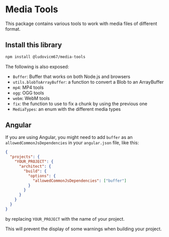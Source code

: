 # Media Tools

This package contains various tools to work with media files of different format.

## Install this library

```sh
npm install @ludovicm67/media-tools
```

The following is also exposed:

- `Buffer`: Buffer that works on both Node.js and browsers
- `utils.blobToArrayBuffer`: a function to convert a Blob to an ArrayBuffer
- `mp4`: MP4 tools
- `ogg`: OGG tools
- `webm`: WebM tools
- `fix`: the function to use to fix a chunk by using the previous one
- `MediaTypes`: an enum with the different media types

## Angular

If you are using Angular, you might need to add `buffer` as an `allowedCommonJsDependencies` in your `angular.json` file, like this:

```json
{
  "projects": {
    "YOUR_PROJECT": {
      "architect": {
        "build": {
          "options": {
            "allowedCommonJsDependencies": ["buffer"]
          }
        }
      }
    }
  }
}
```

by replacing `YOUR_PROJECT` with the name of your project.

This will prevent the display of some warnings when building your project.
